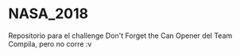 # NASA_2018
Repositorio para el challenge Don't Forget the Can Opener del Team Compila, pero no corre :v
